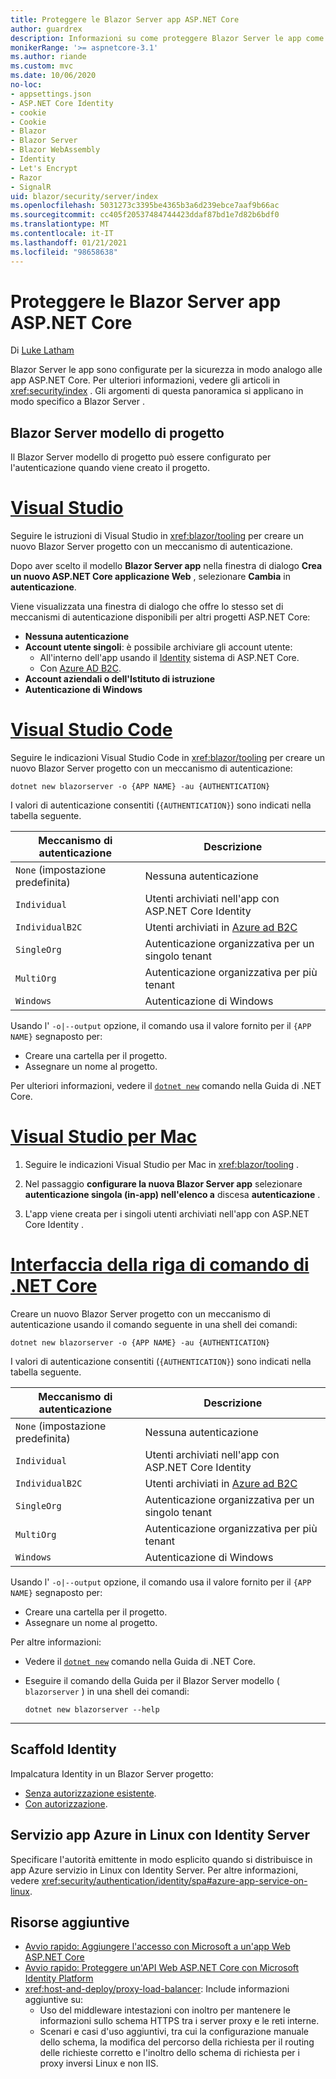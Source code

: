 ```yaml
---
title: Proteggere le Blazor Server app ASP.NET Core
author: guardrex
description: Informazioni su come proteggere Blazor Server le app come ASP.NET Core applicazioni.
monikerRange: '>= aspnetcore-3.1'
ms.author: riande
ms.custom: mvc
ms.date: 10/06/2020
no-loc:
- appsettings.json
- ASP.NET Core Identity
- cookie
- Cookie
- Blazor
- Blazor Server
- Blazor WebAssembly
- Identity
- Let's Encrypt
- Razor
- SignalR
uid: blazor/security/server/index
ms.openlocfilehash: 5031273c3395be4365b3a6d239ebce7aaf9b66ac
ms.sourcegitcommit: cc405f20537484744423ddaf87bd1e7d82b6bdf0
ms.translationtype: MT
ms.contentlocale: it-IT
ms.lasthandoff: 01/21/2021
ms.locfileid: "98658638"
---
```

# <a name="secure-aspnet-core-no-locblazor-server-apps"></a>Proteggere le Blazor Server app ASP.NET Core

Di [Luke Latham](https://github.com/guardrex)

Blazor Server le app sono configurate per la sicurezza in modo analogo alle app ASP.NET Core. Per ulteriori informazioni, vedere gli articoli in <xref:security/index> . Gli argomenti di questa panoramica si applicano in modo specifico a Blazor Server .

## <a name="no-locblazor-server-project-template"></a>Blazor Server modello di progetto

Il Blazor Server modello di progetto può essere configurato per l'autenticazione quando viene creato il progetto.

# <a name="visual-studio"></a>[Visual Studio](#tab/visual-studio)

Seguire le istruzioni di Visual Studio in <xref:blazor/tooling> per creare un nuovo Blazor Server progetto con un meccanismo di autenticazione.

Dopo aver scelto il modello **Blazor Server app** nella finestra di dialogo **Crea un nuovo ASP.NET Core applicazione Web** , selezionare **Cambia** in **autenticazione**.

Viene visualizzata una finestra di dialogo che offre lo stesso set di meccanismi di autenticazione disponibili per altri progetti ASP.NET Core:

* **Nessuna autenticazione**
* **Account utente singoli**: è possibile archiviare gli account utente:
  * All'interno dell'app usando il [Identity](xref:security/authentication/identity) sistema di ASP.NET Core.
  * Con [Azure AD B2C](xref:security/authentication/azure-ad-b2c).
* **Account aziendali o dell'Istituto di istruzione**
* **Autenticazione di Windows**

# <a name="visual-studio-code"></a>[Visual Studio Code](#tab/visual-studio-code)

Seguire le indicazioni Visual Studio Code in <xref:blazor/tooling> per creare un nuovo Blazor Server progetto con un meccanismo di autenticazione:

```dotnetcli
dotnet new blazorserver -o {APP NAME} -au {AUTHENTICATION}
```

I valori di autenticazione consentiti (`{AUTHENTICATION}`) sono indicati nella tabella seguente.

| Meccanismo di autenticazione | Descrizione |
| ------------------------ | ----------- |
| `None` (impostazione predefinita)         | Nessuna autenticazione |
| `Individual`             | Utenti archiviati nell'app con ASP.NET Core Identity |
| `IndividualB2C`          | Utenti archiviati in [Azure ad B2C](xref:security/authentication/azure-ad-b2c) |
| `SingleOrg`              | Autenticazione organizzativa per un singolo tenant |
| `MultiOrg`               | Autenticazione organizzativa per più tenant |
| `Windows`                | Autenticazione di Windows |

Usando l' `-o|--output` opzione, il comando usa il valore fornito per il `{APP NAME}` segnaposto per:

* Creare una cartella per il progetto.
* Assegnare un nome al progetto.

Per ulteriori informazioni, vedere il [`dotnet new`](/dotnet/core/tools/dotnet-new) comando nella Guida di .NET Core.

# <a name="visual-studio-for-mac"></a>[Visual Studio per Mac](#tab/visual-studio-mac)

1. Seguire le indicazioni Visual Studio per Mac in <xref:blazor/tooling> .

1. Nel passaggio **configurare la nuova Blazor Server app** selezionare **autenticazione singola (in-app) nell'elenco a** discesa **autenticazione** .

1. L'app viene creata per i singoli utenti archiviati nell'app con ASP.NET Core Identity .

# <a name="net-core-cli"></a>[Interfaccia della riga di comando di .NET Core](#tab/netcore-cli/)

Creare un nuovo Blazor Server progetto con un meccanismo di autenticazione usando il comando seguente in una shell dei comandi:

```dotnetcli
dotnet new blazorserver -o {APP NAME} -au {AUTHENTICATION}
```

I valori di autenticazione consentiti (`{AUTHENTICATION}`) sono indicati nella tabella seguente.

| Meccanismo di autenticazione | Descrizione |
| ------------------------ | ----------- |
| `None` (impostazione predefinita)         | Nessuna autenticazione |
| `Individual`             | Utenti archiviati nell'app con ASP.NET Core Identity |
| `IndividualB2C`          | Utenti archiviati in [Azure ad B2C](xref:security/authentication/azure-ad-b2c) |
| `SingleOrg`              | Autenticazione organizzativa per un singolo tenant |
| `MultiOrg`               | Autenticazione organizzativa per più tenant |
| `Windows`                | Autenticazione di Windows |

Usando l' `-o|--output` opzione, il comando usa il valore fornito per il `{APP NAME}` segnaposto per:

* Creare una cartella per il progetto.
* Assegnare un nome al progetto.

Per altre informazioni:

* Vedere il [`dotnet new`](/dotnet/core/tools/dotnet-new) comando nella Guida di .NET Core.
* Eseguire il comando della Guida per il Blazor Server modello ( `blazorserver` ) in una shell dei comandi:

  ```dotnetcli
  dotnet new blazorserver --help
  ```

---

## <a name="scaffold-no-locidentity"></a>Scaffold Identity

Impalcatura Identity in un Blazor Server progetto:

* [Senza autorizzazione esistente](xref:security/authentication/scaffold-identity#scaffold-identity-into-a-blazor-server-project-without-existing-authorization).
* [Con autorizzazione](xref:security/authentication/scaffold-identity#scaffold-identity-into-a-blazor-server-project-with-authorization).

## <a name="azure-app-service-on-linux-with-no-locidentity-server"></a>Servizio app Azure in Linux con Identity Server

Specificare l'autorità emittente in modo esplicito quando si distribuisce in app Azure servizio in Linux con Identity Server. Per altre informazioni, vedere <xref:security/authentication/identity/spa#azure-app-service-on-linux>.

## <a name="additional-resources"></a>Risorse aggiuntive

* [Avvio rapido: Aggiungere l'accesso con Microsoft a un'app Web ASP.NET Core](/azure/active-directory/develop/quickstart-v2-aspnet-core-webapp)
* [Avvio rapido: Proteggere un'API Web ASP.NET Core con Microsoft Identity Platform](/azure/active-directory/develop/quickstart-v2-aspnet-core-web-api)
* <xref:host-and-deploy/proxy-load-balancer>: Include informazioni aggiuntive su:
  * Uso del middleware intestazioni con inoltro per mantenere le informazioni sullo schema HTTPS tra i server proxy e le reti interne.
  * Scenari e casi d'uso aggiuntivi, tra cui la configurazione manuale dello schema, la modifica del percorso della richiesta per il routing delle richieste corretto e l'inoltro dello schema di richiesta per i proxy inversi Linux e non IIS.
